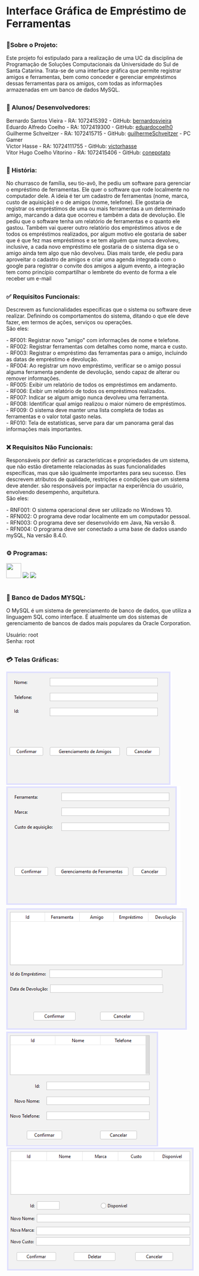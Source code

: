 ## <h1>Interface Gráfica de Empréstimo de Ferramentas</h1>

## <h3>📍Sobre o Projeto:</h3>
<p>
  Este projeto foi estipulado para a realização de uma UC da disciplina de Programação de Soluções Computacionais da Universidade do Sul de Santa Catarina. Trata-se de uma interface gráfica que permite registrar amigos e ferramentas, bem como conceder e gerenciar empréstimos dessas ferramentas para os amigos, com todas as informações armazenadas em um banco de dados MySQL.
</p>

## <h3> 👥 Alunos/ Desenvolvedores:</h3>
<p>
  Bernardo Santos Vieira - RA: 1072415392 - GitHub: <a href="https://github.com/BernardoSVieira">bernardosvieira</a><br>
  Eduardo Alfredo Coelho - RA: 1072419300 - GitHub: <a href="https://github.com/Eduardocoelh0">eduardocoelh0</a><br>
  Guilherme Schveitzer - RA: 1072415715 - GitHub: <a href="https://github.com/GuilhermeSchveitzer">guilhermeSchveitzer</a> - PC Gamer<br>
  Victor Hasse - RA: 10724111755 - GitHub: <a href="https://github.com/victorhasse>victorhasse">victorhasse</a><br>
  Vitor Hugo Coelho Vitorino - RA: 1072415406 - GitHub: <a href="https://github.com/Conepotato">conepotato</a><br>
</p>

## <h3>📖 História:</h3>
<p>
  No churrasco de família, seu tio-avô, lhe pediu um software para gerenciar o empréstimo de ferramentas. Ele quer o software que rode localmente no computador dele. A ideia é ter um cadastro de ferramentas (nome, marca, custo de aquisição) e o de amigos (nome, telefone). 
Ele gostaria de registrar os empréstimos de uma ou mais ferramentas a um determinado amigo, marcando a data que ocorreu e também a data de devolução.
Ele pediu que o software tenha um relatório de ferramentas e o quanto ele gastou. Também vai querer outro relatório dos empréstimos ativos e de todos os empréstimos realizados, por algum motivo ele gostaria de saber que é que fez mas empréstimos e se tem alguém que nunca devolveu, inclusive, a cada novo empréstimo ele gostaria de o sistema diga se o amigo ainda tem algo que não devolveu.
Dias mais tarde, ele pediu para aproveitar o cadastro de amigos e criar uma agenda integrada com o google para registrar o convite dos amigos a algum evento, a integração tem como princípio compartilhar o lembrete do evento de forma a ele receber um e-mail
</p>

## <h3>✅ Requisitos Funcionais:</h3>
<p>Descrevem as funcionalidades específicas que o sistema ou software deve realizar. Definindo os comportamentos do sistema, ditando o que ele deve fazer, em termos de ações, serviços ou operações.<br>
São eles:</p>
<p>
  - RF001: Registrar novo "amigo" com informações de nome e telefone.<br>
  - RF002: Registrar ferramentas com detalhes como nome, marca e custo.<br>
  - RF003: Registrar o empréstimo das ferramentas para o amigo, incluindo as datas de empréstimo e devolução.<br>
  - RF004: Ao registrar um novo empréstimo, verificar se o amigo possui alguma ferramenta pendente de devolução, sendo capaz de alterar ou remover informações.<br>
  - RF005: Exibir um relatório de todos os empréstimos em andamento.<br>
  - RF006: Exibir um relatório de todos os empréstimos realizados.<br>
  - RF007: Indicar se algum amigo nunca devolveu uma ferramenta.<br>
  - RF008: Identificar qual amigo realizou o maior número de empréstimos.<br>
  - RF009: O sistema deve manter uma lista completa de todas as ferramentas e o valor total gasto nelas.<br>
  - RF010: Tela de estatísticas, serve para dar um panorama geral das informações mais importantes.
</p>

## <h3>❌ Requisitos Não Funcionais:</h3>
<p>Responsáveis por definir as características e propriedades de um sistema, que não estão diretamente relacionadas às suas funcionalidades específicas, mas que são igualmente importantes para seu sucesso. Eles descrevem atributos de qualidade, restrições e condições que um sistema deve atender. são responsáveis por impactar na experiência do usuário, envolvendo desempenho, arquitetura.<br>
São eles:</p>
<p>
  - RNF001: O sistema operacional deve ser utilizado no Windows 10.<br>
  - RFN002: O programa deve rodar localmente em um computador pessoal.<br>
  - RFN003: O programa deve ser desenvolvido em Java, Na versão 8.<br>
  - RFN004: O programa deve ser conectado a uma base de dados usando mySQL, Na versão 8.4.0.
</p>

## <h3>⚙️ Programas:</h3>
<p>
  <img src="https://cdn.jsdelivr.net/gh/devicons/devicon/icons/java/java-original-wordmark.svg" width="40" height="40"/>
  <img src="https://img.shields.io/badge/apache%20netbeans-1B6AC6?style=for-the-badge&logo=apache%20netbeans%20IDE&logoColor=white">
  <img src="https://img.shields.io/badge/MySQL-005C84?style=for-the-badge&logo=mysql&logoColor=white">
</p>

# <h3>💾 Banco de Dados MYSQL:</h3>
<p>O MySQL é um sistema de gerenciamento de banco de dados, que utiliza a linguagem SQL como interface. É atualmente um dos sistemas de gerenciamento de bancos de dados mais populares da Oracle Corporation.<br>

Usuário: root<br>
Senha: root</p>

## <h3>💳 Telas Gráficas:</h3>
<p>
  <img src="./CadastroAmigo.png" height="303" width="445"><br>
  <img src="./CadastroFerramenta.png" height=322 width="467"><br>
  <img src="./Concluir.png" height=329 width="487"><br>
  <img src="./GerenciamentoAmigos.png" height=307 width="409"><br>
  <img src="./GerenciamentoFerramentas.png" height=329 width="528"><br>
</p>

<!--
Requisitos Funcionais: 
Cadastro de Ferramentas (Nome, marca, custo de aquisição);
Cadastro de Amigos (Nome, Telefone);
Edição de Ferramentas;
Edição de Amigos;
Registro de Empréstimos;
Relatório de Ferramentas;
Relatório de Empréstimos;

Requisitos não funcionais:
Execução local;
Interface intuitiva;
Segurança;
Desempenho:
Manutenção;
Histórico;
Análise de Empréstimos;

Realização de Commits:
  Ao realizar Commits se atentar ao padrão:
<tipo>: Indica a natureza do commit (feat para novas funcionalidades, fix para correções de bugs, docs para alterações na documentação, etc.).
[escopo opcional]: Opcionalmente, pode ser usado para fornecer um contexto adicional sobre a alteração.
<descrição>: Uma descrição concisa e clara do que foi feito no commit.
[corpo opcional]: Uma descrição mais detalhada das mudanças realizadas (opcional).
[rodapé opcional]: Informações adicionais, como referências a problemas ou tarefas relacionadas (opcional).

Documentação padrão:
  Sempre documentar uma classe/métodos com /** [Comentário] */ para orientar o que está sendo feito;

 (adicionar quando configurado)
Banco de Dados:
  Usuário: root
  Senha: root

COMANDOS PARA A **tb_amigo**:
  // INSERIR dados na tabela.
  INSERT INTO `ferramenta`.`tb_amigo` (`id_amigo`, `nome`, `telefone`)
  VALUES (1, 'João', '000000000'); 

  // Buscar todos os dados da tabela.
  SELECT * FROM tb_amigo;

  // ALTERAR dados de um determinado amigo 
  UPDATE `ferramenta`.`tb_amigo`
  SET `nome` = 'Tiburcio', `telefone` = '04'
  WHERE `id_amigo` = 1;

  // APAGAR um determinado amigo na tabela 
  DELETE FROM tb_amigo 
  WHERE id_amigo = 1;

COMANDOS PARA A **tb_ferramenta**:
  //INSERIR
  INSERT INTO `ferramenta`.`tb_ferramenta` (`id_ferramenta`, `nome`, `custo`, `marca`)
  VALUES (1, 'Martelo', '50.00', 'Vonder'); 

  //BUSCAR
  SELECT * FROM tb_ferramenta;

  //ALTERAR
  UPDATE `ferramenta`.`tb_ferramenta`
  SET `nome` = 'Machado', `custo` = '55.90', `marca` = 'Makita'
  WHERE `id_ferramenta` = 1;

  //DELETAR
  DELETE FROM tb_ferramenta 
  WHERE id_ferramenta = 1;    

COMANDOS PARA A **tb_emprestimo**:

  //INSERIR ( BOOLEAN: 1 = TRUE, 0 = FALSE ), no "Status" estamos utilizando valores booleanos.
  INSERT INTO `ferramenta`.`tb_emprestimo` (`id_emprestimo`, `id_ferramenta`, `id_amigo`, `data_emprestimo`, `data_devolução_prevista`, `data_devolução_real`, `Status`)
  VALUES (1, 1, 1, '2024-05-23', '2024-06-06', NULL, 1);

  //BUSCAR
  SELECT * FROM ferramenta.tb_emprestimo;
-->
